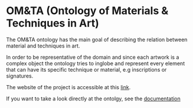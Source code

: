# OM&TA (Ontology of Materials & Techniques in Art)

The OM&TA ontology has the main goal of describing the relation between material and techniques in art. 

In order to be representative of the domain and since each artwork is a complex object the ontology tries to inglobe and represent every element that can have its specific technique or material, e.g inscriptions or signatures. 

The website of the project is accessible at this [link](https://bianca-lm.github.io/art-criticism-ontology/).

If you want to take a look directly at the ontolgy, see the [documentation](http://150.146.207.114/lode/extract?owlapi=true&url=https://raw.githubusercontent.com/Bianca-LM/art-criticism-ontology/main/OMETA.owl)
